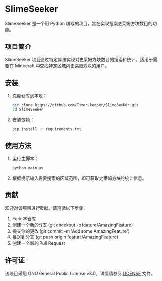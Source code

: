 # SlimeSeeker

SlimeSeeker 是一个用 Python 编写的项目，旨在实现搜索史莱姆方块数目的功能。

## 项目简介

SlimeSeeker 项目通过特定算法实现对史莱姆方块数目的搜索和统计。适用于需要在 Minecraft 中查找特定区域内史莱姆方块的用户。

## 安装

1. 克隆仓库到本地：
   ```bash
   git clone https://github.com/Timer-keeper/SlimeSeeker.git
   cd SlimeSeeker

2. 安装依赖：
   ```bash
   pip install -r requirements.txt
## 使用方法

1. 运行主脚本：
   ```bash
   python main.py

2. 根据提示输入需要搜索的区域范围，即可获取史莱姆方块的统计信息。

## 贡献

欢迎对该项目进行贡献。请遵循以下步骤：
1. Fork 本仓库
2. 创建一个新的分支 (git checkout -b feature/AmazingFeature)
3. 提交你的更改 (git commit -m 'Add some AmazingFeature')
4. 推送到分支 (git push origin feature/AmazingFeature)
5. 创建一个新的 Pull Request

## 许可证

该项目采用 GNU General Public License v3.0。详情请参阅 [LICENSE](LICENSE) 文件。